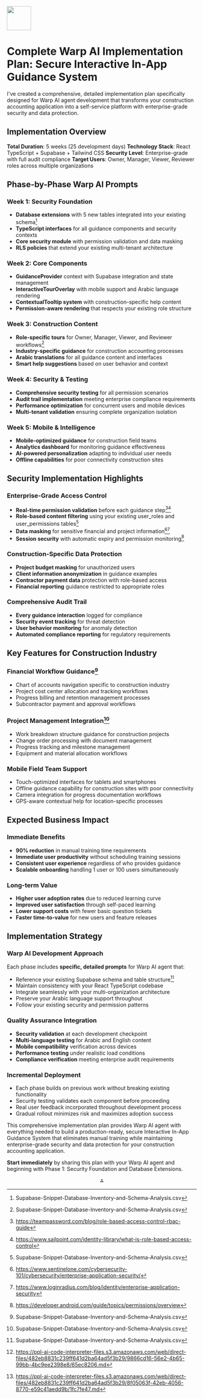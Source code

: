 <img src="https://r2cdn.perplexity.ai/pplx-full-logo-primary-dark%402x.png" style="height:64px;margin-right:32px"/>

# Complete Warp AI Implementation Plan: Secure Interactive In-App Guidance System

I've created a comprehensive, detailed implementation plan specifically designed for Warp AI agent development that transforms your construction accounting application into a self-service platform with enterprise-grade security and data protection.

## Implementation Overview

**Total Duration**: 5 weeks (25 development days)
**Technology Stack**: React TypeScript + Supabase + Tailwind CSS
**Security Level**: Enterprise-grade with full audit compliance
**Target Users**: Owner, Manager, Viewer, Reviewer roles across multiple organizations

## Phase-by-Phase Warp AI Prompts

### **Week 1: Security Foundation**

- **Database extensions** with 5 new tables integrated into your existing schema[^1]
- **TypeScript interfaces** for all guidance components and security contexts
- **Core security module** with permission validation and data masking
- **RLS policies** that extend your existing multi-tenant architecture


### **Week 2: Core Components**

- **GuidanceProvider** context with Supabase integration and state management
- **InteractiveTourOverlay** with mobile support and Arabic language rendering
- **ContextualTooltip system** with construction-specific help content
- **Permission-aware rendering** that respects your existing role structure


### **Week 3: Construction Content**

- **Role-specific tours** for Owner, Manager, Viewer, and Reviewer workflows[^1]
- **Industry-specific guidance** for construction accounting processes
- **Arabic translations** for all guidance content and interfaces
- **Smart help suggestions** based on user behavior and context


### **Week 4: Security \& Testing**

- **Comprehensive security testing** for all permission scenarios
- **Audit trail implementation** meeting enterprise compliance requirements
- **Performance optimization** for concurrent users and mobile devices
- **Multi-tenant validation** ensuring complete organization isolation


### **Week 5: Mobile \& Intelligence**

- **Mobile-optimized guidance** for construction field teams
- **Analytics dashboard** for monitoring guidance effectiveness
- **AI-powered personalization** adapting to individual user needs
- **Offline capabilities** for poor connectivity construction sites


## Security Implementation Highlights

### **Enterprise-Grade Access Control**

- **Real-time permission validation** before each guidance step[^2][^3]
- **Role-based content filtering** using your existing user_roles and user_permissions tables[^1]
- **Data masking** for sensitive financial and project information[^4][^5]
- **Session security** with automatic expiry and permission monitoring[^6]


### **Construction-Specific Data Protection**

- **Project budget masking** for unauthorized users
- **Client information anonymization** in guidance examples
- **Contractor payment data** protection with role-based access
- **Financial reporting** guidance restricted to appropriate roles


### **Comprehensive Audit Trail**

- **Every guidance interaction** logged for compliance
- **Security event tracking** for threat detection
- **User behavior monitoring** for anomaly detection
- **Automated compliance reporting** for regulatory requirements


## Key Features for Construction Industry

### **Financial Workflow Guidance**[^1]

- Chart of accounts navigation specific to construction industry
- Project cost center allocation and tracking workflows
- Progress billing and retention management processes
- Subcontractor payment and approval workflows


### **Project Management Integration**[^1]

- Work breakdown structure guidance for construction projects
- Change order processing with document management
- Progress tracking and milestone management
- Equipment and material allocation workflows


### **Mobile Field Team Support**

- Touch-optimized interfaces for tablets and smartphones
- Offline guidance capability for construction sites with poor connectivity
- Camera integration for progress documentation workflows
- GPS-aware contextual help for location-specific processes


## Expected Business Impact

### **Immediate Benefits**

- **90% reduction** in manual training time requirements
- **Immediate user productivity** without scheduling training sessions
- **Consistent user experience** regardless of who provides guidance
- **Scalable onboarding** handling 1 user or 100 users simultaneously


### **Long-term Value**

- **Higher user adoption rates** due to reduced learning curve
- **Improved user satisfaction** through self-paced learning
- **Lower support costs** with fewer basic question tickets
- **Faster time-to-value** for new users and feature releases


## Implementation Strategy

### **Warp AI Development Approach**

Each phase includes **specific, detailed prompts** for Warp AI agent that:

- Reference your existing Supabase schema and table structure[^1]
- Maintain consistency with your React TypeScript codebase
- Integrate seamlessly with your multi-organization architecture
- Preserve your Arabic language support throughout
- Follow your existing security and permission patterns


### **Quality Assurance Integration**

- **Security validation** at each development checkpoint
- **Multi-language testing** for Arabic and English content
- **Mobile compatibility** verification across devices
- **Performance testing** under realistic load conditions
- **Compliance verification** meeting enterprise audit requirements


### **Incremental Deployment**

- Each phase builds on previous work without breaking existing functionality
- Security testing validates each component before proceeding
- Real user feedback incorporated throughout development process
- Gradual rollout minimizes risk and maximizes adoption success

This comprehensive implementation plan provides Warp AI agent with everything needed to build a production-ready, secure Interactive In-App Guidance System that eliminates manual training while maintaining enterprise-grade security and data protection for your construction accounting application.

**Start immediately** by sharing this plan with your Warp AI agent and beginning with Phase 1: Security Foundation and Database Extensions.
<span style="display:none">[^7][^8]</span>

<div style="text-align: center">⁂</div>

[^1]: Supabase-Snippet-Database-Inventory-and-Schema-Analysis.csv

[^2]: https://teampassword.com/blog/role-based-access-control-rbac-guide

[^3]: https://www.sailpoint.com/identity-library/what-is-role-based-access-control

[^4]: https://www.sentinelone.com/cybersecurity-101/cybersecurity/enterprise-application-security/

[^5]: https://www.loginradius.com/blog/identity/enterprise-application-security

[^6]: https://developer.android.com/guide/topics/permissions/overview

[^7]: https://ppl-ai-code-interpreter-files.s3.amazonaws.com/web/direct-files/482eb8831c239ff641d2ba64ad5f3b29/9866cd16-56e2-4b65-99bb-4bc9ee2398e8/65ec8206.md

[^8]: https://ppl-ai-code-interpreter-files.s3.amazonaws.com/web/direct-files/482eb8831c239ff641d2ba64ad5f3b29/8f05063f-42eb-4056-8770-e59c41aedd9b/1fc7fe47.md

